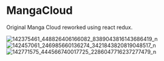 # MangaCloud
Original Manga Cloud reworked using react redux.

![142375461_448826406166082_8389043816143686419_n](https://user-images.githubusercontent.com/48161673/105795812-797f9880-5f5b-11eb-9b84-31c3b67d5fee.jpg)
![142457061_246985660136274_3421843820819048517_n](https://user-images.githubusercontent.com/48161673/105795815-7b495c00-5f5b-11eb-97ff-423937acec36.jpg)
![142771575_444566740017725_2286047716237277479_n](https://user-images.githubusercontent.com/48161673/105795824-7dabb600-5f5b-11eb-9936-0dcbb8b93f86.jpg)
